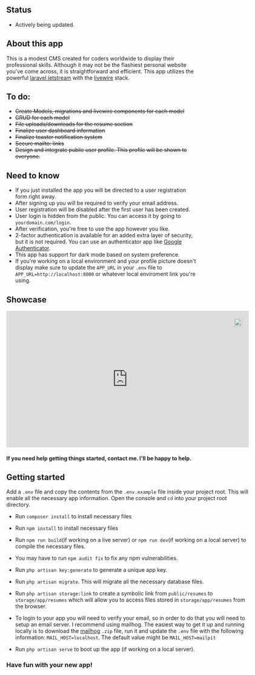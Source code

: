 ## Status

* Actively being updated.

## About this app

This is a modest CMS created for coders worldwide to display their professional skills. Although it may not be the flashiest personal website you've come across, it is straightforward and efficient. This app utilizes the powerful [laravel jetstream](https://jetstream.laravel.com/3.x/introduction.html) with the [livewire](https://laravel-livewire.com/) stack.

## To do:

* ~~Create Models, migrations and livewire components for each model~~
* ~~CRUD for each model~~
* ~~File uploads/downloads for the resume section~~
* ~~Finalize user dashboard information~~
* ~~Finalize toaster notification system~~
* ~~Secure mailto: links~~
* ~~Design and integrate public user profile. This profile will be shown to everyone.~~

## Need to know
* If you just installed the app you will be directed to a user registration form right away. 
* After signing up you will be required to verify your email address. 
* User registration will be disabled after the first user has been created.
* User login is hidden from the public. You can access it by going to `yourdomain.com/login`.
* After verification, you're free to use the app however you like.
* 2-factor authentication is available for an added extra layer of security, but it is not required. You can use an authenticator app like [Google Authenticator](https://play.google.com/store/apps/details?id=com.google.android.apps.authenticator2&hl=en_US&gl=US).
* This app has support for dark mode based on system preference.
* If you're working on a local environment and your profile picture doesn't display make sure to update the `APP_URL` in your `.env` file to `APP_URL=http://localhost:8000` or whatever local enviroment link you're using.

## Showcase

<div style="position:relative;width:fit-content;height:fit-content;">
            <a style="position:absolute;top:20px;right:1rem;opacity:0.8;" href="https://clipchamp.com/watch/HPSgbsPlCyP?utm_source=embed&utm_medium=embed&utm_campaign=watch">
                <img loading="lazy" style="height:22px;" src="https://clipchamp.com/e.svg" alt="Made with Clipchamp" />
            </a>
            <iframe allow="autoplay;" allowfullscreen style="border:none" src="https://clipchamp.com/watch/HPSgbsPlCyP/embed" width="640" height="360"></iframe>

#### If you need help getting things started, contact me. I'll be happy to help.

## Getting started

Add a `.env` file and copy the contents from the `.env.example` file inside your project root. This will enable all the necessary app information. Open the console and `cd` into your project root directory.
* Run `composer install` to install necessary files
* Run `npm install` to install necessary files
* Run `npm run build`(if working on a live server) or `npm run dev`(if working on a local server) to compile the necessary files.
* You may have to run `npm audit fix` to fix any npm vulnerabilities.
* Run `php artisan key:generate` to generate a unique app key.
* Run `php artisan migrate`. This will migrate all the necessary database files.
* Run `php artisan storage:link` to create a symbolic link from `public/resumes` to `storage/app/resumes` which will allow you to access files stored in `storage/app/resumes` from the browser.
* To login to your app you will need to verify your email, so in order to do that you will need to setup an email server. I recommend using mailhog. The easiest way to get it up and running locally is to download the [mailhog](https://sourceforge.net/projects/mailhog.mirror/) `.zip` file, run it and update the `.env` file with the following information: `MAIL_HOST=localhost`. The default value might be `MAIL_HOST=mailpit`

* Run `php artisan serve` to boot up the app (if working on a local server).

### Have fun with your new app!
